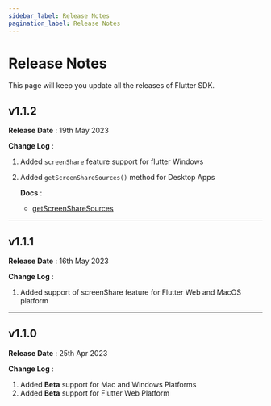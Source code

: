 ```yaml
---
sidebar_label: Release Notes
pagination_label: Release Notes
---
```


# Release Notes

This page will keep you update all the releases of Flutter SDK.

## v1.1.2

**Release Date** : 19th May 2023

**Change Log** :

1. Added `screenShare` feature support for flutter Windows
2. Added `getScreenShareSources()` method for Desktop Apps

   **Docs** :

   - [getScreenShareSources](../../api/sdk-reference/room-class/methods#getscreensharesources)

---

## v1.1.1

**Release Date** : 16th May 2023

**Change Log** :

1. Added support of screenShare feature for Flutter Web and MacOS platform

---

## v1.1.0

**Release Date** : 25th Apr 2023

**Change Log** :

1. Added **Beta** support for Mac and Windows Platforms
2. Added **Beta** support for Flutter Web Platform
